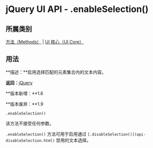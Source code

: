 # jQuery UI API - .enableSelection()

## 所属类别

[方法（Methods）](ref-methods.html) | [UI 核心（UI Core）](ref-ui-core.html)

## 用法

**描述：**启用选择匹配的元素集合内的文本内容。

**返回：**[jQuery](//api.jquery.com/Types/#jQuery)

**版本新增：**1.6

**版本废弃：**1.9

```
.enableSelection()
```

该方法不接受任何参数。

`.enableSelection()` 方法可用于启用通过 `[.disableSelection()](api-disableSelection.html)` 禁用的文本选择。

